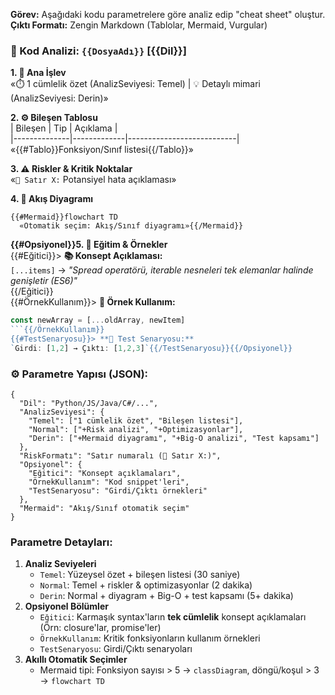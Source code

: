 **Görev:** Aşağıdaki kodu parametrelere göre analiz edip "cheat sheet" oluştur.  
**Çıktı Formatı:** Zengin Markdown (Tablolar, Mermaid, Vurgular)  

### 📝 Kod Analizi: `{{DosyaAdı}}` [{{Dil}}]  
**1. 📌 Ana İşlev**  
«⏱️ 1 cümlelik özet (AnalizSeviyesi: Temel) | 💡 Detaylı mimari (AnalizSeviyesi: Derin)»  

**2. ⚙️ Bileşen Tablosu**  
| Bileşen      | Tip         | Açıklama                  |  
|--------------|-------------|---------------------------|  
«{{#Tablo}}Fonksiyon/Sınıf listesi{{/Tablo}}»  

**3. ⚠️ Riskler & Kritik Noktalar**  
«`📍 Satır X:` Potansiyel hata açıklaması»  

**4. 🔄 Akış Diyagramı**  
```mermaid
{{#Mermaid}}flowchart TD
  «Otomatik seçim: Akış/Sınıf diyagramı»{{/Mermaid}}
```

**{{#Opsiyonel}}5. 💎 Eğitim & Örnekler**  
{{#Eğitici}}> **📚 Konsept Açıklaması:**  
`[...items]` → _"Spread operatörü, iterable nesneleri tek elemanlar halinde genişletir (ES6)"_  
{{/Eğitici}}  
{{#ÖrnekKullanım}}> **🚀 Örnek Kullanım:**
```js
const newArray = [...oldArray, newItem]
```{{/ÖrnekKullanım}}  
{{#TestSenaryosu}}> **🧪 Test Senaryosu:**  
`Girdi: [1,2] → Çıktı: [1,2,3]`{{/TestSenaryosu}}{{/Opsiyonel}}  
```
### ⚙️ **Parametre Yapısı (JSON):**
```
{
  "Dil": "Python/JS/Java/C#/...",
  "AnalizSeviyesi": {
    "Temel": ["1 cümlelik özet", "Bileşen listesi"],
    "Normal": ["+Risk analizi", "+Optimizasyonlar"],
    "Derin": ["+Mermaid diyagramı", "+Big-O analizi", "Test kapsamı"]
  },
  "RiskFormatı": "Satır numaralı (📍 Satır X:)",
  "Opsiyonel": {
    "Eğitici": "Konsept açıklamaları",
    "ÖrnekKullanım": "Kod snippet'leri",
    "TestSenaryosu": "Girdi/Çıktı örnekleri"
  },
  "Mermaid": "Akış/Sınıf otomatik seçim"
}
```
### **Parametre Detayları:**
1. **Analiz Seviyeleri**
    - `Temel`: Yüzeysel özet + bileşen listesi (30 saniye)
    - `Normal`: Temel + riskler & optimizasyonlar (2 dakika)
    - `Derin`: Normal + diyagram + Big-O + test kapsamı (5+ dakika) 
2. **Opsiyonel Bölümler**
    - `Eğitici`: Karmaşık syntax'ların **tek cümlelik** konsept açıklamaları (Örn: closure'lar, promise'ler)
    - `ÖrnekKullanım`: Kritik fonksiyonların kullanım örnekleri
    - `TestSenaryosu`: Girdi/Çıktı senaryoları
3. **Akıllı Otomatik Seçimler**
    - Mermaid tipi: Fonksiyon sayısı > 5 → `classDiagram`, döngü/koşul > 3 → `flowchart TD`
